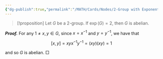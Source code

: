```yaml
---
{"dg-publish":true,"permalink":"/MATH/Cards/Nodes/2-Group with Exponent 2 is Abelian/","dgPassFrontmatter":true}
---
```



> [!proposition]
> Let $G$ be a $2$-group. If $\exp(G)=2$, then $G$ is abelian.

**_Proof._**
For any $1\neq x,y\in G$, since $x=x^{-1}$ and $y=y^{-1}$, we have that 

$$[x,y]=xyx^{-1}y^{-1}=(xy)(xy)=1$$

and so $G$ is abelian.
□